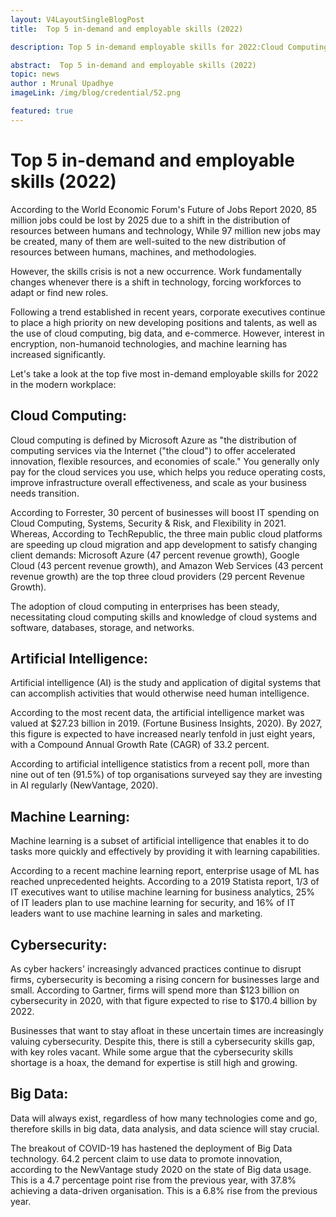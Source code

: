 ```yaml
---
layout: V4LayoutSingleBlogPost
title:  Top 5 in-demand and employable skills (2022)

description: Top 5 in-demand employable skills for 2022:Cloud Computing, Artificial Intelligence, Machine Learning, Cybersecurity, and Big Data.

abstract:  Top 5 in-demand and employable skills (2022)
topic: news
author : Mrunal Upadhye
imageLink: /img/blog/credential/52.png

featured: true
---
```


# Top 5 in-demand and employable skills (2022)



According to the World Economic Forum's Future of Jobs Report 2020, 85 million jobs could be lost by 2025 due to a shift in the distribution of resources between humans and technology, While 97 million new jobs may be created, many of them are well-suited to the new distribution of resources between humans, machines, and methodologies.

However, the skills crisis is not a new occurrence. Work fundamentally changes whenever there is a shift in technology, forcing workforces to adapt or find new roles.

Following a trend established in recent years, corporate executives continue to place a high priority on new developing positions and talents, as well as the use of cloud computing, big data, and e-commerce. However, interest in encryption, non-humanoid technologies, and machine learning has increased significantly.

Let's take a look at the top five most in-demand employable skills for 2022 in the modern workplace:

## Cloud Computing:

Cloud computing is defined by Microsoft Azure as "the distribution of computing services via the Internet ("the cloud") to offer accelerated innovation, flexible resources, and economies of scale." You generally only pay for the cloud services you use, which helps you reduce operating costs, improve infrastructure overall effectiveness, and scale as your business needs transition.

According to Forrester, 30 percent of businesses will boost IT spending on Cloud Computing, Systems, Security & Risk, and Flexibility in 2021. Whereas, According to TechRepublic, the three main public cloud platforms are speeding up cloud migration and app development to satisfy changing client demands: Microsoft Azure (47 percent revenue growth), Google Cloud (43 percent revenue growth), and Amazon Web Services (43 percent revenue growth) are the top three cloud providers (29 percent Revenue Growth).

The adoption of cloud computing in enterprises has been steady, necessitating cloud computing skills and knowledge of cloud systems and software, databases, storage, and networks.

## Artificial Intelligence:

Artificial intelligence (AI) is the study and application of digital systems that can accomplish activities that would otherwise need human intelligence.

According to the most recent data, the artificial intelligence market was valued at $27.23 billion in 2019. (Fortune Business Insights, 2020). By 2027, this figure is expected to have increased nearly tenfold in just eight years, with a Compound Annual Growth Rate (CAGR) of 33.2 percent.

According to artificial intelligence statistics from a recent poll, more than nine out of ten (91.5%) of top organisations surveyed say they are investing in AI regularly (NewVantage, 2020).


## Machine Learning:

Machine learning is a subset of artificial intelligence that enables it to do tasks more quickly and effectively by providing it with learning capabilities.

According to a recent machine learning report, enterprise usage of ML has reached unprecedented heights. According to a 2019 Statista report, 1/3 of IT executives want to utilise machine learning for business analytics, 25% of IT leaders plan to use machine learning for security, and 16% of IT leaders want to use machine learning in sales and marketing.

## Cybersecurity:

As cyber hackers' increasingly advanced practices continue to disrupt firms, cybersecurity is becoming a rising concern for businesses large and small. According to Gartner, firms will spend more than $123 billion on cybersecurity in 2020, with that figure expected to rise to $170.4 billion by 2022.

Businesses that want to stay afloat in these uncertain times are increasingly valuing cybersecurity. Despite this, there is still a cybersecurity skills gap, with key roles vacant. While some argue that the cybersecurity skills shortage is a hoax, the demand for expertise is still high and growing.

## Big Data:

Data will always exist, regardless of how many technologies come and go, therefore skills in big data, data analysis, and data science will stay crucial. 

The breakout of COVID-19 has hastened the deployment of Big Data technology. 64.2 percent claim to use data to promote innovation, according to the NewVantage study 2020 on the state of Big data usage. This is a 4.7 percentage point rise from the previous year, with 37.8% achieving a data-driven organisation. This is a 6.8% rise from the previous year.
